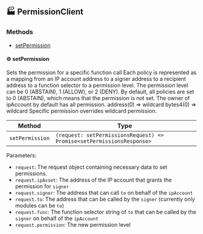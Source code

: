 ## :factory: PermissionClient

### Methods

- [setPermission](#gear-setpermission)

#### :gear: setPermission

Sets the permission for a specific function call
Each policy is represented as a mapping from an IP account address to a signer address to a recipient
address to a function selector to a permission level. The permission level can be 0 (ABSTAIN), 1 (ALLOW), or
2 (DENY).
By default, all policies are set to 0 (ABSTAIN), which means that the permission is not set.
The owner of ipAccount by default has all permission.
address(0) => wildcard
bytes4(0) => wildcard
Specific permission overrides wildcard permission.

| Method          | Type                                                                  |
| --------------- | --------------------------------------------------------------------- |
| `setPermission` | `(request: setPermissionsRequest) => Promise<setPermissionsResponse>` |

Parameters:

- `request`: The request object containing necessary data to set permissions.
- `request.ipAsset`: The address of the IP account that grants the permission for `signer`
- `request.signer`: The address that can call `to` on behalf of the `ipAccount`
- `request.to`: The address that can be called by the `signer` (currently only modules can be `to`)
- `request.func`: The function selector string of `to` that can be called by the `signer` on behalf of the `ipAccount`
- `request.permission`: The new permission level
